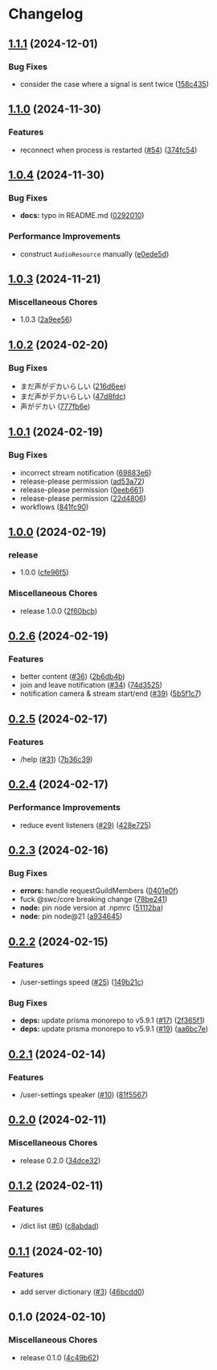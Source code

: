 # Changelog

## [1.1.1](https://github.com/arpabot/ohno-bot/compare/v1.1.0...v1.1.1) (2024-12-01)


### Bug Fixes

* consider the case where a signal is sent twice ([158c435](https://github.com/arpabot/ohno-bot/commit/158c43526d0e2c9919c8f2aa1e4224677e579154))

## [1.1.0](https://github.com/arpabot/ohno-bot/compare/v1.0.4...v1.1.0) (2024-11-30)


### Features

* reconnect when process is restarted ([#54](https://github.com/arpabot/ohno-bot/issues/54)) ([374fc54](https://github.com/arpabot/ohno-bot/commit/374fc54371887e7cffb46ed593f612219899f2fc))

## [1.0.4](https://github.com/arpabot/ohno-bot/compare/v1.0.3...v1.0.4) (2024-11-30)


### Bug Fixes

* **docs:** typo in README.md ([0292010](https://github.com/arpabot/ohno-bot/commit/0292010a3e2a1b045c4f69423e5e34d5f250e41c))


### Performance Improvements

* construct `AudioResource` manually ([e0ede5d](https://github.com/arpabot/ohno-bot/commit/e0ede5db5710f0951e0ebf874fc6db9e5946600e))

## [1.0.3](https://github.com/arpabot/ohno-bot/compare/v1.0.2...v1.0.3) (2024-11-21)


### Miscellaneous Chores

* 1.0.3 ([2a9ee56](https://github.com/arpabot/ohno-bot/commit/2a9ee567081df75d883b21a6a5d207637539175a))

## [1.0.2](https://github.com/arpabot/ohno-bot/compare/v1.0.1...v1.0.2) (2024-02-20)


### Bug Fixes

* まだ声がデカいらしい ([216d6ee](https://github.com/arpabot/ohno-bot/commit/216d6ee28899998e5d9d001c495226d1725f6fb0))
* まだ声がデカいらしい ([47d8fdc](https://github.com/arpabot/ohno-bot/commit/47d8fdc6b5a216310a9d47c29c04bfc6600f9656))
* 声がデカい ([777fb6e](https://github.com/arpabot/ohno-bot/commit/777fb6ee0d8edc319ce9b845fc1eac19eee4d5de))

## [1.0.1](https://github.com/arpabot/ohno-bot/compare/v1.0.0...v1.0.1) (2024-02-19)


### Bug Fixes

* incorrect stream notification ([69883e6](https://github.com/arpabot/ohno-bot/commit/69883e6dc46a709d05767377e06283f99c66c73b))
* release-please permission ([ad53a72](https://github.com/arpabot/ohno-bot/commit/ad53a725467ec331ec52bb7928592fd35027bb5d))
* release-please permission ([0eeb661](https://github.com/arpabot/ohno-bot/commit/0eeb6617942807514243b5772aed77cb0a461513))
* release-please permission ([22d4806](https://github.com/arpabot/ohno-bot/commit/22d480697af40054dc3f2f98fd4c6a54234291b1))
* workflows ([841fc90](https://github.com/arpabot/ohno-bot/commit/841fc9087f58901621626bfdc7260e77d1ee917d))

## [1.0.0](https://github.com/yuimarudev/ohno-rewrite/compare/v0.2.6...v1.0.0) (2024-02-19)


### release

* 1.0.0 ([cfe96f5](https://github.com/yuimarudev/ohno-rewrite/commit/cfe96f5c532c3ac726073d00f1f0d1a55abeb2fb))


### Miscellaneous Chores

* release 1.0.0 ([2f60bcb](https://github.com/yuimarudev/ohno-rewrite/commit/2f60bcbd054418a4377a666951081211a87d9db2))

## [0.2.6](https://github.com/yuimarudev/ohno-rewrite/compare/v0.2.5...v0.2.6) (2024-02-19)


### Features

* better content ([#36](https://github.com/yuimarudev/ohno-rewrite/issues/36)) ([2b6db4b](https://github.com/yuimarudev/ohno-rewrite/commit/2b6db4bd923df60fb1aecb0e663321cc2cd98886))
* join and leave notification ([#34](https://github.com/yuimarudev/ohno-rewrite/issues/34)) ([74d3525](https://github.com/yuimarudev/ohno-rewrite/commit/74d3525d95f6c0d4a4d6efd6a5d6c25bde1535b3))
* notification camera & stream start/end ([#39](https://github.com/yuimarudev/ohno-rewrite/issues/39)) ([5b5f1c7](https://github.com/yuimarudev/ohno-rewrite/commit/5b5f1c7bb0f3e2a4b69b99283c380786f2f97998))

## [0.2.5](https://github.com/yuimarudev/ohno-rewrite/compare/v0.2.4...v0.2.5) (2024-02-17)


### Features

* /help ([#31](https://github.com/yuimarudev/ohno-rewrite/issues/31)) ([7b36c39](https://github.com/yuimarudev/ohno-rewrite/commit/7b36c3934c8da2a1c0f54a030acff586ab52537c))

## [0.2.4](https://github.com/yuimarudev/ohno-rewrite/compare/v0.2.3...v0.2.4) (2024-02-17)


### Performance Improvements

* reduce event listeners ([#29](https://github.com/yuimarudev/ohno-rewrite/issues/29)) ([428e725](https://github.com/yuimarudev/ohno-rewrite/commit/428e7255bb5c99ff1ff388614d1c3bd6002773ae))

## [0.2.3](https://github.com/yuimarudev/ohno-rewrite/compare/v0.2.2...v0.2.3) (2024-02-16)


### Bug Fixes

* **errors:** handle requestGuildMembers ([0401e0f](https://github.com/yuimarudev/ohno-rewrite/commit/0401e0ffe46633b3e7d2230c5232d2b301ba226b))
* fuck @swc/core breaking change ([78be241](https://github.com/yuimarudev/ohno-rewrite/commit/78be2412165ee209ec685246bb2ce15f00ad9a93))
* **node:** pin node version at .npmrc ([51112ba](https://github.com/yuimarudev/ohno-rewrite/commit/51112ba44aec5d6ac2e2e20c1122ac13db62b881))
* **node:** pin node@21 ([a934645](https://github.com/yuimarudev/ohno-rewrite/commit/a9346459881b45ce18dfcc0a17dc211f955e0e19))

## [0.2.2](https://github.com/yuimarudev/ohno-rewrite/compare/v0.2.1...v0.2.2) (2024-02-15)


### Features

* /user-settings speed ([#25](https://github.com/yuimarudev/ohno-rewrite/issues/25)) ([149b21c](https://github.com/yuimarudev/ohno-rewrite/commit/149b21ca1e8a009ca6b65861bb9779eb3695d107))


### Bug Fixes

* **deps:** update prisma monorepo to v5.9.1 ([#17](https://github.com/yuimarudev/ohno-rewrite/issues/17)) ([2f365f1](https://github.com/yuimarudev/ohno-rewrite/commit/2f365f17800bd4371dc21d1e05d1765b30b7b020))
* **deps:** update prisma monorepo to v5.9.1 ([#19](https://github.com/yuimarudev/ohno-rewrite/issues/19)) ([aa6bc7e](https://github.com/yuimarudev/ohno-rewrite/commit/aa6bc7e4be62c6d90b78665d941ab0b1c0135fae))

## [0.2.1](https://github.com/yuimarudev/ohno-rewrite/compare/v0.2.0...v0.2.1) (2024-02-14)


### Features

* /user-settings speaker ([#10](https://github.com/yuimarudev/ohno-rewrite/issues/10)) ([81f5567](https://github.com/yuimarudev/ohno-rewrite/commit/81f556783f43354cd144c352fbe26cc0b0bf881e))

## [0.2.0](https://github.com/yuimarudev/ohno-rewrite/compare/v0.1.2...v0.2.0) (2024-02-11)


### Miscellaneous Chores

* release 0.2.0 ([34dce32](https://github.com/yuimarudev/ohno-rewrite/commit/34dce32d550a1821915457bfada903462b51cd66))

## [0.1.2](https://github.com/yuimarudev/ohno-rewrite/compare/v0.1.1...v0.1.2) (2024-02-11)


### Features

* /dict list ([#6](https://github.com/yuimarudev/ohno-rewrite/issues/6)) ([c8abdad](https://github.com/yuimarudev/ohno-rewrite/commit/c8abdadacf47dffa8fd52576767581b1b2b7a926))

## [0.1.1](https://github.com/yuimarudev/ohno-rewrite/compare/v0.1.0...v0.1.1) (2024-02-10)


### Features

* add server dictionary ([#3](https://github.com/yuimarudev/ohno-rewrite/issues/3)) ([46bcdd0](https://github.com/yuimarudev/ohno-rewrite/commit/46bcdd087e5106ab91ca17cc7b458ad0d3d191ae))

## 0.1.0 (2024-02-10)


### Miscellaneous Chores

* release 0.1.0 ([4c49b62](https://github.com/yuimarudev/ohno-rewrite/commit/4c49b62b9c7ba0d1edbc825e3adffd46684783d6))
